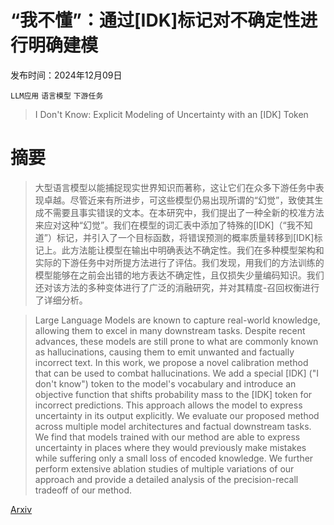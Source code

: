 # “我不懂”：通过[IDK]标记对不确定性进行明确建模

发布时间：2024年12月09日

`LLM应用` `语言模型` `下游任务`

> I Don't Know: Explicit Modeling of Uncertainty with an [IDK] Token

# 摘要

> 大型语言模型以能捕捉现实世界知识而著称，这让它们在众多下游任务中表现卓越。尽管近来有所进步，可这些模型仍易出现所谓的“幻觉”，致使其生成不需要且事实错误的文本。在本研究中，我们提出了一种全新的校准方法来应对这种“幻觉”。我们在模型的词汇表中添加了特殊的[IDK]（“我不知道”）标记，并引入了一个目标函数，将错误预测的概率质量转移到[IDK]标记上。此方法能让模型在输出中明确表达不确定性。我们在多种模型架构和实际的下游任务中对所提方法进行了评估。我们发现，用我们的方法训练的模型能够在之前会出错的地方表达不确定性，且仅损失少量编码知识。我们还对该方法的多种变体进行了广泛的消融研究，并对其精度-召回权衡进行了详细分析。

> Large Language Models are known to capture real-world knowledge, allowing them to excel in many downstream tasks. Despite recent advances, these models are still prone to what are commonly known as hallucinations, causing them to emit unwanted and factually incorrect text. In this work, we propose a novel calibration method that can be used to combat hallucinations. We add a special [IDK] ("I don't know") token to the model's vocabulary and introduce an objective function that shifts probability mass to the [IDK] token for incorrect predictions. This approach allows the model to express uncertainty in its output explicitly. We evaluate our proposed method across multiple model architectures and factual downstream tasks. We find that models trained with our method are able to express uncertainty in places where they would previously make mistakes while suffering only a small loss of encoded knowledge. We further perform extensive ablation studies of multiple variations of our approach and provide a detailed analysis of the precision-recall tradeoff of our method.

[Arxiv](https://arxiv.org/abs/2412.06676)
